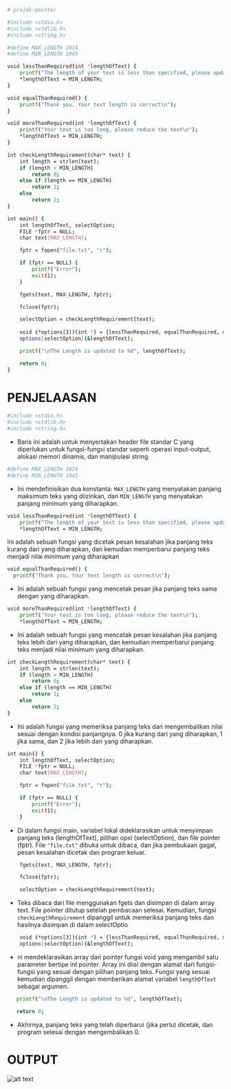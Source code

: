 ```sh
# projek-pointer

#include <stdio.h>
#include <stdlib.h>
#include <string.h>

#define MAX_LENGTH 2024
#define MIN_LENGTH 1945

void lessThanRequired(int *lengthOfText) {
    printf("The length of your text is less than specified, please update your text\n");
    *lengthOfText = MIN_LENGTH;
}

void equalThanRequired() {
    printf("Thank you, Your text length is correct\n");
}

void moreThanRequired(int *lengthOfText) {
    printf("Your text is too long, please reduce the text\n");
    *lengthOfText = MIN_LENGTH;
}

int checkLengthRequirement(char* text) {
    int length = strlen(text);
    if (length < MIN_LENGTH)
        return 0;
    else if (length == MIN_LENGTH)
        return 1;
    else
        return 2;
}

int main() {
    int lengthOfText, selectOption;
    FILE *fptr = NULL;
    char text[MAX_LENGTH];

    fptr = fopen("file.txt", "r");

    if (fptr == NULL) {
        printf("Error");
        exit(1);
    }

    fgets(text, MAX_LENGTH, fptr);

    fclose(fptr);

    selectOption = checkLengthRequirement(text);
    
    void (*options[3])(int *) = {lessThanRequired, equalThanRequired, moreThanRequired};
    options[selectOption](&lengthOfText);

    printf("\nThe Length is updated to %d", lengthOfText);

    return 0;
}
```
# PENJELAASAN
```sh
#include <stdio.h>
#include <stdlib.h>
#include <string.h>
```
- Baris ini adalah untuk menyertakan header file standar C yang diperlukan untuk fungsi-fungsi standar seperti operasi input-output, alokasi memori dinamis, dan manipulasi string.

```sh
#define MAX_LENGTH 2024
#define MIN_LENGTH 1945
```
- Ini mendefinisikan dua konstanta: `MAX_LENGTH` yang menyatakan panjang maksimum teks yang diizinkan, dan `MIN_LENGTH` yang menyatakan panjang minimum yang diharapkan.

```sh
void lessThanRequired(int *lengthOfText) {
    printf("The length of your text is less than specified, please update your text\n");
    *lengthOfText = MIN_LENGTH;
```
Ini adalah sebuah fungsi yang dicetak pesan kesalahan jika panjang teks kurang dari yang diharapkan, dan kemudian memperbarui panjang teks menjadi nilai minimum yang diharapkan

  ```sh
  void equalThanRequired() {
    printf("Thank you, Your text length is correct\n");
````
- Ini adalah sebuah fungsi yang mencetak pesan jika panjang teks sama dengan yang diharapkan.

```sh
void moreThanRequired(int *lengthOfText) {
    printf("Your text is too long, please reduce the text\n");
    *lengthOfText = MIN_LENGTH;
```
-  Ini adalah sebuah fungsi yang mencetak pesan kesalahan jika panjang teks lebih dari yang diharapkan, dan kemudian memperbarui panjang teks menjadi nilai minimum yang diharapkan.
```sh
int checkLengthRequirement(char* text) {
    int length = strlen(text);
    if (length < MIN_LENGTH)
        return 0;
    else if (length == MIN_LENGTH)
        return 1;
    else
        return 2;
}
```
- Ini adalah fungsi yang memeriksa panjang teks dan mengembalikan nilai sesuai dengan kondisi panjangnya. 0 jika kurang dari yang diharapkan, 1 jika sama, dan 2 jika lebih dari yang diharapkan.

```sh
int main() {
    int lengthOfText, selectOption;
    FILE *fptr = NULL;
    char text[MAX_LENGTH];

    fptr = fopen("file.txt", "r");

    if (fptr == NULL) {
        printf("Error");
        exit(1);
    }
```
- Di dalam fungsi main, variabel lokal dideklarasikan untuk menyimpan panjang teks (lengthOfText), pilihan opsi (selectOption), dan file pointer (fptr). File `"file.txt"` dibuka untuk dibaca, dan jika pembukaan gagal, pesan kesalahan dicetak dan program keluar.

```sh
    fgets(text, MAX_LENGTH, fptr);

    fclose(fptr);

    selectOption = checkLengthRequirement(text);
```
- Teks dibaca dari file menggunakan fgets dan disimpan di dalam array text. File pointer ditutup setelah pembacaan selesai. Kemudian, fungsi `checkLengthRequirement` dipanggil untuk memeriksa panjang teks dan hasilnya disimpan di dalam selectOptio

```sh
    void (*options[3])(int *) = {lessThanRequired, equalThanRequired, moreThanRequired};
    options[selectOption](&lengthOfText);
```
- ni mendeklarasikan array dari pointer fungsi void yang mengambil satu parameter bertipe int pointer. Array ini diisi dengan alamat dari fungsi-fungsi yang sesuai dengan pilihan panjang teks. Fungsi yang sesuai kemudian dipanggil dengan memberikan alamat variabel `lengthOfText` sebagai argumen.

```sh
   printf("\nThe Length is updated to %d", lengthOfText);

   return 0;
```
- Akhirnya, panjang teks yang telah diperbarui (jika perlu) dicetak, dan program selesai dengan mengembalikan 0.

# OUTPUT
![alt text](?raw=true)
